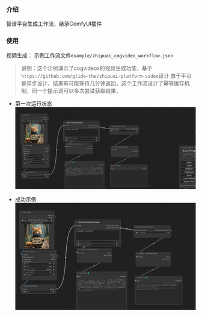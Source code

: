 

### 介绍
智谱平台生成工作流，继承ComfyUI插件

### 使用

视频生成： 示例工作流文件`example/zhipuai_cogvideo_workflow.json`



> 说明：这个示例演示了cogvideox的视频生成功能，基于`https://github.com/glide-the/zhipuai-platform-video`设计
> 由于平台是异步设计，结果有可能等待几分钟返回，这个工作流设计了幂等缓存机制，同一个提示词可以多次尝试获取结果，

- 第一次运行状态
![第一次运行](example/9d51a8a14498855db7f4a466388473e.png)



- 成功示例
![第一次运行](example/490fae7e7a47a3543813c81966b2fec.png)

